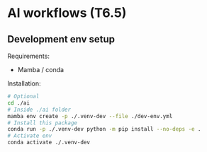 # AI workflows (T6.5)

## Development env setup

Requirements:

- Mamba / conda

Installation:

```bash
# Optional
cd ./ai
# Inside ./ai folder
mamba env create -p ./.venv-dev --file ./dev-env.yml
# Install this package
conda run -p ./.venv-dev python -m pip install --no-deps -e .
# Activate env
conda activate ./.venv-dev
```
